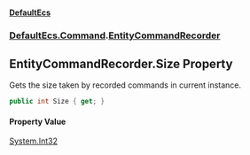 #### [DefaultEcs](./index.md 'index')
### [DefaultEcs.Command](./DefaultEcs-Command.md 'DefaultEcs.Command').[EntityCommandRecorder](./DefaultEcs-Command-EntityCommandRecorder.md 'DefaultEcs.Command.EntityCommandRecorder')
## EntityCommandRecorder.Size Property
Gets the size taken by recorded commands in current instance.  
```csharp
public int Size { get; }
```
#### Property Value
[System.Int32](https://docs.microsoft.com/en-us/dotnet/api/System.Int32 'System.Int32')  

